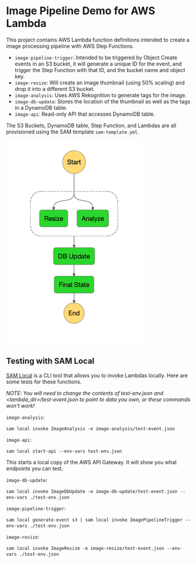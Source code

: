 # Image Pipeline Demo for AWS Lambda

This project contains AWS Lambda function definitions intended to create a image processing pipeline with AWS Step Functions.

* `image-pipeline-trigger`: Intended to be triggered by Object Create events in an S3 bucket, it will generate a unique ID for the event, and trigger the Step Function with that ID, and the bucket name and object key.
* `image-resize`: Will create an image thumbnail (using 50% scaling) and drop it into a different S3 bucket.
* `image-analysis`: Uses AWS Rekognition to generate tags for the image.
* `image-db-update`: Stores the location of the thumbnail as well as the tags in a DynamoDB table.
* `image-api`: Read-only API that accesses DynamoDB table.

The S3 Buckets, DynamoDB table, Step Function, and Lambdas are all provisioned using the SAM template `sam-template.yml`.

![](step_function_graph.png)

## Testing with SAM Local

[SAM Local](https://github.com/awslabs/aws-sam-local) is a CLI tool that allows you to invoke Lambdas locally. Here are some tests for these functions.

*NOTE: You will need to change the contents of test-env.json and <lambda_dir>/test-event.json to point to data you own, or these commands won't work!*

`image-analysis`:

```
sam local invoke ImageAnalysis -e image-analysis/test-event.json
```

`image-api`:

```
sam local start-api --env-vars test-env.json
```

This starts a local copy of the AWS API Gateway. It will show you what endpoints you can test.

`image-db-update`:

```
sam local invoke ImageDbUpdate -e image-db-update/test-event.json --env-vars ./test-env.json
```

`image-pipeline-trigger`:

```
sam local generate-event s3 | sam local invoke ImagePipelineTrigger --env-vars ./test-env.json
```

`image-resize`:

```
sam local invoke ImageResize -e image-resize/test-event.json --env-vars ./test-env.json
```
